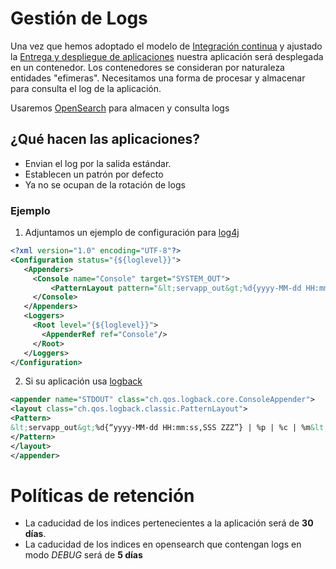 # Gestión de Logs
Una vez que hemos adoptado el modelo de [Integración continua](Guia-CI.md) y ajustado la [Entrega y despliegue de aplicaciones](Guia-CD.md) nuestra aplicación será desplegada en un contenedor. Los contenedores se consideran por naturaleza entidades "efimeras". Necesitamos una forma de procesar y almacenar para consulta el log de la aplicación. 

Usaremos [OpenSearch](https://opensearch.org/) para almacen y consulta logs 

## ¿Qué hacen las aplicaciones?
 - Envian el log por la salida estándar.
 - Establecen un patrón por defecto
 - Ya no se ocupan de la rotación de logs

### Ejemplo
1. Adjuntamos un ejemplo de configuración para [log4j](https://logging.apache.org/log4j/2.x/) 

```xml 
<?xml version="1.0" encoding="UTF-8"?> 
<Configuration status="{${loglevel}}"> 
   <Appenders> 
     <Console name="Console" target="SYSTEM_OUT"> 
	     <PatternLayout pattern="&lt;servapp_out&gt;%d{yyyy-MM-dd HH:mm:ss,SSS ZZZ} | %p | %c | %m&lt;/finmensaje&gt;%n"/> 
     </Console> 
   </Appenders> 
   <Loggers> 
     <Root level="{${loglevel}}"> 
       <AppenderRef ref="Console"/> 
     </Root> 
   </Loggers> 
</Configuration> 

```
2. Si su aplicación usa [logback](https://logback.qos.ch/)
```xml 
<appender name="STDOUT" class="ch.qos.logback.core.ConsoleAppender"> 
<layout class="ch.qos.logback.classic.PatternLayout"> 
<Pattern> 
&lt;servapp_out&gt;%d{“yyyy-MM-dd HH:mm:ss,SSS ZZZ”} | %p | %c | %m&lt;/finmensaje&gt;%n 
</Pattern> 
</layout> 
</appender> 
```

# Políticas de retención
 -  La caducidad de los indices pertenecientes a la aplicación será de **30 días**.
 -  La caducidad de los indices en opensearch que contengan logs en modo *DEBUG* será de **5 días** 
